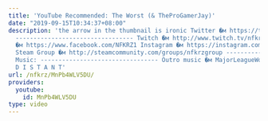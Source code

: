 ```yaml
---
title: 'YouTube Recommended: The Worst (& TheProGamerJay)'
date: "2019-09-15T10:34:37+08:00"
description: 'the arrow in the thumbnail is ironic Twitter �м https://twitter.com/NFKRZAlt
  --------------------------------- Twitch �м http://www.twitch.tv/nfkrz Facebook
  �м https://www.facebook.com/NFKRZ1 Instagram �м https://instagram.com/roman_nfkrz/
  Steam Group �м http://steamcommunity.com/groups/nfkrzgroup ---------------------------------
  Music: --------------------------------- Outro music �м MajorLeagueWobs/Holder -
  D I S T A N T'
url: /nfkrz/MnPb4WLV5DU/
providers:
  youtube:
    id: MnPb4WLV5DU
type: video
---
```

